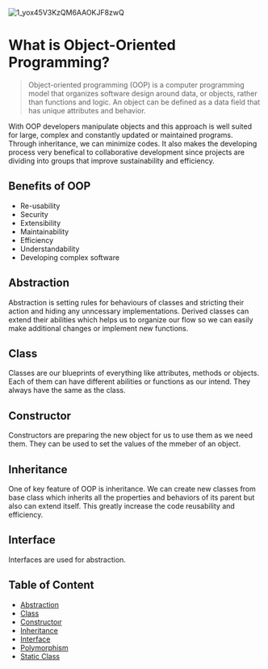 ![1_yox45V3KzQM6AAOKJF8zwQ](https://user-images.githubusercontent.com/77506856/166809072-efc179d8-4e1b-4b08-8991-81337f043e34.jpeg)

# What is Object-Oriented Programming?

> Object-oriented programming (OOP) is a computer programming model that organizes software design around data, or objects, rather than functions and logic. An object can be defined as a data field that has unique attributes and behavior.

With OOP developers manipulate objects and this approach is well suited for large, complex and constantly updated or maintained programs. Through inheritance, we can minimize codes. It also makes the developing process very benefical to collaborative development since projects are dividing into groups that improve sustainability and efficiency.

## Benefits of OOP
- Re-usability
- Security
- Extensibility
- Maintainability
- Efficiency
- Understandability
- Developing complex software

## Abstraction 
Abstraction is  setting rules for behaviours of classes and stricting their action and hiding any unncessary implementations. Derived classes can extend their abilities which helps us to organize our flow so we can easily make additional changes or implement new functions.

## Class

Classes are our blueprints of everything like attributes, methods or objects. Each of them can have different abilities or functions as our intend. They always have the same as the class.

## Constructor

Constructors are preparing the new object for us to use them as we need them. They can be used to set the values of the mmeber of an object.

## Inheritance
 One of key feature of OOP is inheritance. We can create new classes from base class which inherits all the properties and behaviors of its parent but also can extend itself. This greatly increase the code reusability and efficiency. 

## Interface

Interfaces are used for abstraction. 




## Table of Content

- [Abstraction](https://github.com/ebakircie/OOP/tree/master/Abstraction/Abstraction)
- [Class](https://github.com/ebakircie/OOP/tree/master/Class)
- [Constructoır](https://github.com/ebakircie/OOP/tree/master/Constructor)
- [Inheritance](https://github.com/ebakircie/OOP/tree/master/Inheritance)
- [Interface](https://github.com/ebakircie/OOP/tree/master/Interface)
- [Polymorphism](https://github.com/ebakircie/OOP/tree/master/Polymorphism)
- [Static Class](https://github.com/ebakircie/OOP/tree/master/Static_Class)
